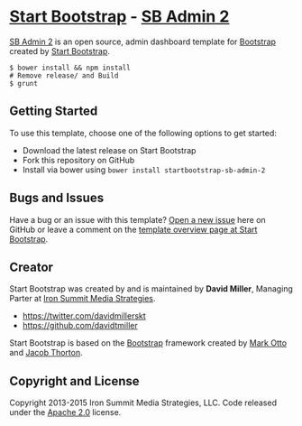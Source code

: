 # [Start Bootstrap](http://startbootstrap.com/) - [SB Admin 2](http://startbootstrap.com/template-overviews/sb-admin-2/)

[SB Admin 2](http://startbootstrap.com/template-overviews/sb-admin-2/) is an open source, admin dashboard template for [Bootstrap](http://getbootstrap.com/) created by [Start Bootstrap](http://startbootstrap.com/).

```
$ bower install && npm install
# Remove release/ and Build
$ grunt
```


## Getting Started

To use this template, choose one of the following options to get started:
* Download the latest release on Start Bootstrap
* Fork this repository on GitHub
* Install via bower using `bower install startbootstrap-sb-admin-2`

## Bugs and Issues

Have a bug or an issue with this template? [Open a new issue](https://github.com/IronSummitMedia/startbootstrap-sb-admin-2/issues) here on GitHub or leave a comment on the [template overview page at Start Bootstrap](http://startbootstrap.com/template-overviews/sb-admin-2/).

## Creator

Start Bootstrap was created by and is maintained by **David Miller**, Managing Parter at [Iron Summit Media Strategies](http://www.ironsummitmedia.com/).

* https://twitter.com/davidmillerskt
* https://github.com/davidtmiller

Start Bootstrap is based on the [Bootstrap](http://getbootstrap.com/) framework created by [Mark Otto](https://twitter.com/mdo) and [Jacob Thorton](https://twitter.com/fat).

## Copyright and License

Copyright 2013-2015 Iron Summit Media Strategies, LLC. Code released under the [Apache 2.0](https://github.com/IronSummitMedia/startbootstrap-sb-admin-2/blob/gh-pages/LICENSE) license.
